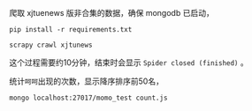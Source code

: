 爬取 xjtuenews 版非合集的数据，确保 mongodb 已启动，

    pip install -r requirements.txt
    
    scrapy crawl xjtunews
    
这个过程需要约10分钟，结束时会显示 `Spider closed (finished)` 。


统计`呵呵`出现的次数，显示降序排序前50名，

    mongo localhost:27017/momo_test count.js
